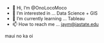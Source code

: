- 👋 Hi, I’m @OnoLocoMoco
- 👀 I’m interested in ... Data Science + GIS
- 🌱 I’m currently learning ... Tableau
- 📫 How to reach me ... jaym@iastate.edu

<!---
OnoLocoMoco/OnoLocoMoco is a ✨ special ✨ repository because its `README.md` (this file) appears on your GitHub profile.
You can click the Preview link to take a look at your changes.
--->

maui no ka oi
